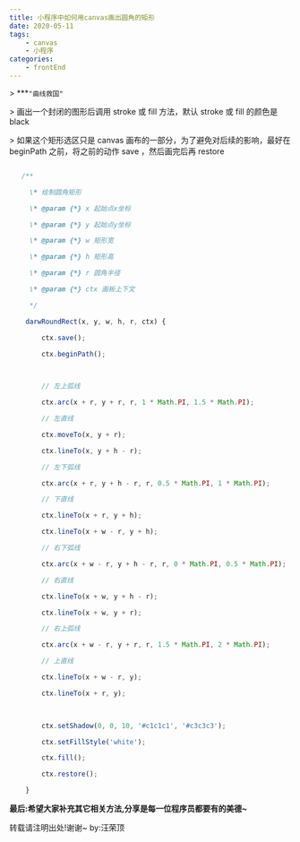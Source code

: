 ```yaml
---
title: 小程序中如何用canvas画出圆角的矩形
date: 2020-05-11
tags:
    - canvas
    - 小程序
categories:
    - frontEnd
---
```

\> ***`"曲线救国"`

\> 画出一个封闭的图形后调用 stroke 或 fill 方法，默认 stroke 或 fill 的颜色是 black

\> 如果这个矩形选区只是 canvas 画布的一部分，为了避免对后续的影响，最好在 beginPath 之前，将之前的动作 save ，然后画完后再 restore

```javascript

   /**

     \* 绘制圆角矩形

     \* @param {*} x 起始点x坐标

     \* @param {*} y 起始点y坐标

     \* @param {*} w 矩形宽

     \* @param {*} h 矩形高

     \* @param {*} r 圆角半径

     \* @param {*} ctx 画板上下文

     */

    darwRoundRect(x, y, w, h, r, ctx) {

        ctx.save();

        ctx.beginPath();

  

        // 左上弧线

        ctx.arc(x + r, y + r, r, 1 * Math.PI, 1.5 * Math.PI);

        // 左直线

        ctx.moveTo(x, y + r);

        ctx.lineTo(x, y + h - r);

        // 左下弧线

        ctx.arc(x + r, y + h - r, r, 0.5 * Math.PI, 1 * Math.PI);

        // 下直线

        ctx.lineTo(x + r, y + h);

        ctx.lineTo(x + w - r, y + h);

        // 右下弧线

        ctx.arc(x + w - r, y + h - r, r, 0 * Math.PI, 0.5 * Math.PI);

        // 右直线

        ctx.lineTo(x + w, y + h - r);

        ctx.lineTo(x + w, y + r);

        // 右上弧线

        ctx.arc(x + w - r, y + r, r, 1.5 * Math.PI, 2 * Math.PI);

        // 上直线

        ctx.lineTo(x + w - r, y);

        ctx.lineTo(x + r, y);

  

        ctx.setShadow(0, 0, 10, '#c1c1c1', '#c3c3c3');

        ctx.setFillStyle('white');

        ctx.fill();

        ctx.restore();

    }

```

  

**最后:希望大家补充其它相关方法,分享是每一位程序员都要有的美德~**

转载请注明出处!谢谢~ by:汪荣顶
